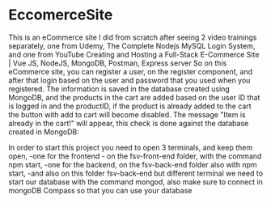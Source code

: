 # EccomerceSite
This is an eCommerce site I did from scratch after seeing 2 video trainings separately, one from Udemy, The Complete Nodejs MySQL Login System, and one from YouTube Creating and Hosting a Full-Stack E-Commerce Site | Vue JS, NodeJS, MongoDB, Postman, Express server
So on this eCommerce site,  you can register a user, on the register component, and after that login based on the user and password that you used when you registered. The information is saved in the database created using MongoDB,  and the products in the cart are added based on the user ID that is logged in  and the productID, if the product is already added to the cart the button with add to cart will become disabled. The message "Item is already in the cart!" will appear, this check is done against the database created in MongoDB:

 In order to start this project you need to open 3 terminals, and keep them open, 
     -one for the frontend - on the fsv-front-end folder, with the command npm start, 
     -one for the backend, on the fsv-back-end folder also with npm start,
     -and also on this folder fsv-back-end but different terminal we need to start our database with the  command mongod, also make sure to connect in mongoDB Compass so that you can use your database 
